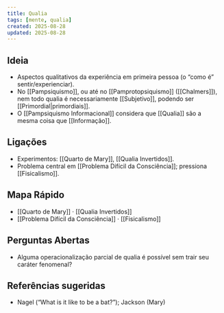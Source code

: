 ```yaml
---
title: Qualia
tags: [mente, qualia]
created: 2025-08-28
updated: 2025-08-28
---
```


## Ideia
- Aspectos qualitativos da experiência em primeira pessoa (o “como é” sentir/experienciar).
- No [[Pampsiquismo]], ou até no [[Pamprotopsiquismo]] ([[Chalmers]]), nem todo qualia é necessariamente [[Subjetivo]], podendo ser [[Primordial|primordiais]].
- O [[Pampsiquismo Informacional]] considera que [[Qualia]] são a mesma coisa que [[Informação]].

## Ligações
- Experimentos: [[Quarto de Mary]], [[Qualia Invertidos]].
- Problema central em [[Problema Difícil da Consciência]]; pressiona [[Fisicalismo]].
## Mapa Rápido
- [[Quarto de Mary]] · [[Qualia Invertidos]]
- [[Problema Difícil da Consciência]] · [[Fisicalismo]]

## Perguntas Abertas
- Alguma operacionalização parcial de qualia é possível sem trair seu caráter fenomenal?

## Referências sugeridas
- Nagel (“What is it like to be a bat?”); Jackson (Mary)
